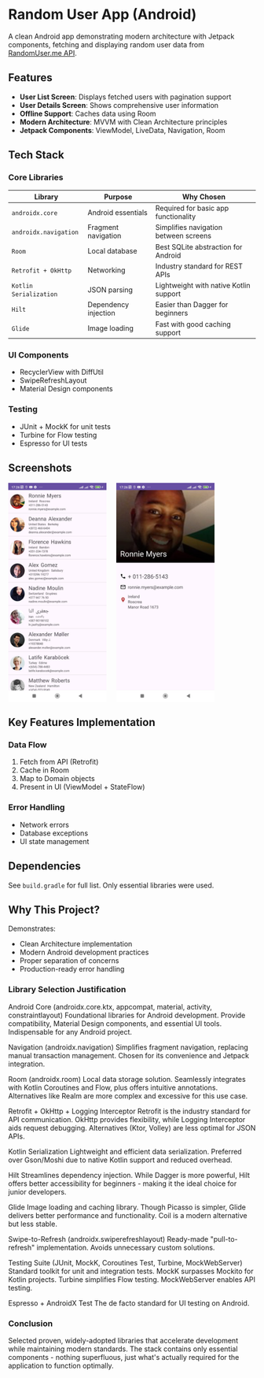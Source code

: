 # Random User App (Android)

A clean Android app demonstrating modern architecture with Jetpack components, fetching and displaying random user data from [RandomUser.me API](https://randomuser.me/).

## Features

- **User List Screen**: Displays fetched users with pagination support
- **User Details Screen**: Shows comprehensive user information
- **Offline Support**: Caches data using Room
- **Modern Architecture**: MVVM with Clean Architecture principles
- **Jetpack Components**: ViewModel, LiveData, Navigation, Room

## Tech Stack

### Core Libraries
| Library | Purpose | Why Chosen |
|---------|---------|------------|
| `androidx.core` | Android essentials | Required for basic app functionality |
| `androidx.navigation` | Fragment navigation | Simplifies navigation between screens |
| `Room` | Local database | Best SQLite abstraction for Android |
| `Retrofit + OkHttp` | Networking | Industry standard for REST APIs |
| `Kotlin Serialization` | JSON parsing | Lightweight with native Kotlin support |
| `Hilt` | Dependency injection | Easier than Dagger for beginners |
| `Glide` | Image loading | Fast with good caching support |

### UI Components
- RecyclerView with DiffUtil
- SwipeRefreshLayout
- Material Design components

### Testing
- JUnit + MockK for unit tests
- Turbine for Flow testing
- Espresso for UI tests

## Screenshots

<div style="display: flex; gap: 20px;">
  <img src="https://github.com/forskillzor/randomUserApp/blob/main/screenshots/userlist.jpeg" width="200" />
  <img src="https://github.com/forskillzor/randomUserApp/blob/main/screenshots/userdetails.jpeg" width="200" />
</div>

## Key Features Implementation

### Data Flow
1. Fetch from API (Retrofit)
2. Cache in Room
3. Map to Domain objects
4. Present in UI (ViewModel + StateFlow)

### Error Handling
- Network errors
- Database exceptions
- UI state management

## Dependencies

See `build.gradle` for full list. Only essential libraries were used.

## Why This Project?

Demonstrates:
- Clean Architecture implementation
- Modern Android development practices
- Proper separation of concerns
- Production-ready error handling

### Library Selection Justification

Android Core (androidx.core.ktx, appcompat, material, activity, constraintlayout)
Foundational libraries for Android development. Provide compatibility, Material Design components, and essential UI tools. Indispensable for any Android project.

Navigation (androidx.navigation)
Simplifies fragment navigation, replacing manual transaction management. Chosen for its convenience and Jetpack integration.

Room (androidx.room)
Local data storage solution. Seamlessly integrates with Kotlin Coroutines and Flow, plus offers intuitive annotations. Alternatives like Realm are more complex and excessive for this use case.

Retrofit + OkHttp + Logging Interceptor
Retrofit is the industry standard for API communication. OkHttp provides flexibility, while Logging Interceptor aids request debugging. Alternatives (Ktor, Volley) are less optimal for JSON APIs.

Kotlin Serialization
Lightweight and efficient data serialization. Preferred over Gson/Moshi due to native Kotlin support and reduced overhead.

Hilt
Streamlines dependency injection. While Dagger is more powerful, Hilt offers better accessibility for beginners - making it the ideal choice for junior developers.

Glide
Image loading and caching library. Though Picasso is simpler, Glide delivers better performance and functionality. Coil is a modern alternative but less stable.

Swipe-to-Refresh (androidx.swiperefreshlayout)
Ready-made "pull-to-refresh" implementation. Avoids unnecessary custom solutions.

Testing Suite (JUnit, MockK, Coroutines Test, Turbine, MockWebServer)
Standard toolkit for unit and integration tests. MockK surpasses Mockito for Kotlin projects. Turbine simplifies Flow testing. MockWebServer enables API testing.

Espresso + AndroidX Test
The de facto standard for UI testing on Android.

### Conclusion

Selected proven, widely-adopted libraries that accelerate development while maintaining modern standards. The stack contains only essential components - nothing superfluous, just what's actually required for the application to function optimally.
